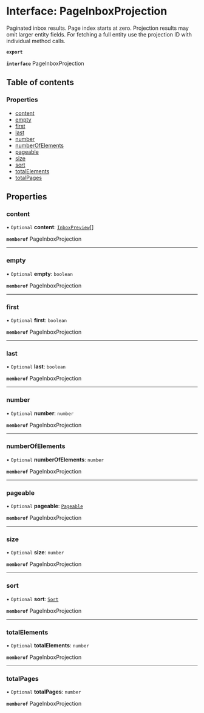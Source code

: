 # Interface: PageInboxProjection

Paginated inbox results. Page index starts at zero. Projection results may omit larger entity fields. For fetching a full entity use the projection ID with individual method calls.

**`export`**

**`interface`** PageInboxProjection

## Table of contents

### Properties

- [content](PageInboxProjection.md#content)
- [empty](PageInboxProjection.md#empty)
- [first](PageInboxProjection.md#first)
- [last](PageInboxProjection.md#last)
- [number](PageInboxProjection.md#number)
- [numberOfElements](PageInboxProjection.md#numberofelements)
- [pageable](PageInboxProjection.md#pageable)
- [size](PageInboxProjection.md#size)
- [sort](PageInboxProjection.md#sort)
- [totalElements](PageInboxProjection.md#totalelements)
- [totalPages](PageInboxProjection.md#totalpages)

## Properties

### content

• `Optional` **content**: [`InboxPreview`](InboxPreview.md)[]

**`memberof`** PageInboxProjection

___

### empty

• `Optional` **empty**: `boolean`

**`memberof`** PageInboxProjection

___

### first

• `Optional` **first**: `boolean`

**`memberof`** PageInboxProjection

___

### last

• `Optional` **last**: `boolean`

**`memberof`** PageInboxProjection

___

### number

• `Optional` **number**: `number`

**`memberof`** PageInboxProjection

___

### numberOfElements

• `Optional` **numberOfElements**: `number`

**`memberof`** PageInboxProjection

___

### pageable

• `Optional` **pageable**: [`Pageable`](Pageable.md)

**`memberof`** PageInboxProjection

___

### size

• `Optional` **size**: `number`

**`memberof`** PageInboxProjection

___

### sort

• `Optional` **sort**: [`Sort`](Sort.md)

**`memberof`** PageInboxProjection

___

### totalElements

• `Optional` **totalElements**: `number`

**`memberof`** PageInboxProjection

___

### totalPages

• `Optional` **totalPages**: `number`

**`memberof`** PageInboxProjection
